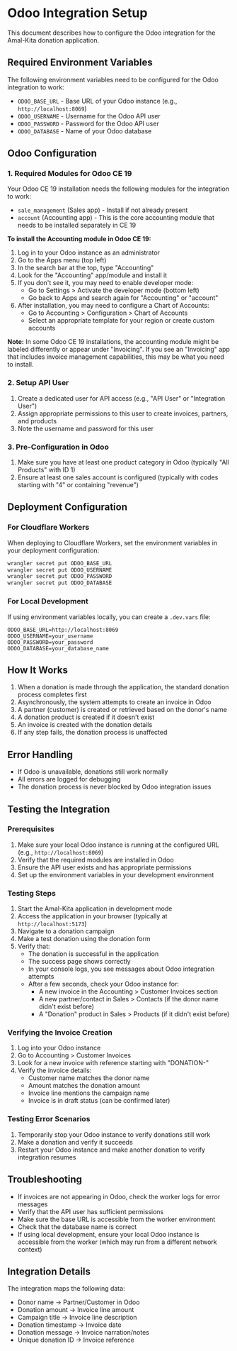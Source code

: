 # Odoo Integration Setup

This document describes how to configure the Odoo integration for the Amal-Kita donation application.

## Required Environment Variables

The following environment variables need to be configured for the Odoo integration to work:

- `ODOO_BASE_URL` - Base URL of your Odoo instance (e.g., `http://localhost:8069`)
- `ODOO_USERNAME` - Username for the Odoo API user
- `ODOO_PASSWORD` - Password for the Odoo API user
- `ODOO_DATABASE` - Name of your Odoo database

## Odoo Configuration

### 1. Required Modules for Odoo CE 19
Your Odoo CE 19 installation needs the following modules for the integration to work:

- `sale_management` (Sales app) - Install if not already present
- `account` (Accounting app) - This is the core accounting module that needs to be installed separately in CE 19

**To install the Accounting module in Odoo CE 19:**

1. Log in to your Odoo instance as an administrator
2. Go to the Apps menu (top left)
3. In the search bar at the top, type "Accounting"
4. Look for the "Accounting" app/module and install it
5. If you don't see it, you may need to enable developer mode:
   - Go to Settings > Activate the developer mode (bottom left)
   - Go back to Apps and search again for "Accounting" or "account"
6. After installation, you may need to configure a Chart of Accounts:
   - Go to Accounting > Configuration > Chart of Accounts
   - Select an appropriate template for your region or create custom accounts

**Note:** In some Odoo CE 19 installations, the accounting module might be labeled differently or appear under "Invoicing". If you see an "Invoicing" app that includes invoice management capabilities, this may be what you need to install.

### 2. Setup API User
1. Create a dedicated user for API access (e.g., "API User" or "Integration User")
2. Assign appropriate permissions to this user to create invoices, partners, and products
3. Note the username and password for this user

### 3. Pre-Configuration in Odoo
1. Make sure you have at least one product category in Odoo (typically "All Products" with ID 1)
2. Ensure at least one sales account is configured (typically with codes starting with "4" or containing "revenue")

## Deployment Configuration

### For Cloudflare Workers
When deploying to Cloudflare Workers, set the environment variables in your deployment configuration:

```bash
wrangler secret put ODOO_BASE_URL
wrangler secret put ODOO_USERNAME
wrangler secret put ODOO_PASSWORD
wrangler secret put ODOO_DATABASE
```

### For Local Development
If using environment variables locally, you can create a `.dev.vars` file:

```
ODOO_BASE_URL=http://localhost:8069
ODOO_USERNAME=your_username
ODOO_PASSWORD=your_password
ODOO_DATABASE=your_database_name
```

## How It Works

1. When a donation is made through the application, the standard donation process completes first
2. Asynchronously, the system attempts to create an invoice in Odoo
3. A partner (customer) is created or retrieved based on the donor's name
4. A donation product is created if it doesn't exist
5. An invoice is created with the donation details
6. If any step fails, the donation process is unaffected

## Error Handling

- If Odoo is unavailable, donations still work normally
- All errors are logged for debugging
- The donation process is never blocked by Odoo integration issues

## Testing the Integration

### Prerequisites
1. Make sure your local Odoo instance is running at the configured URL (e.g., `http://localhost:8069`)
2. Verify that the required modules are installed in Odoo
3. Ensure the API user exists and has appropriate permissions
4. Set up the environment variables in your development environment

### Testing Steps
1. Start the Amal-Kita application in development mode
2. Access the application in your browser (typically at `http://localhost:5173`)
3. Navigate to a donation campaign
4. Make a test donation using the donation form
5. Verify that:
   - The donation is successful in the application
   - The success page shows correctly
   - In your console logs, you see messages about Odoo integration attempts
   - After a few seconds, check your Odoo instance for:
     - A new invoice in the Accounting > Customer Invoices section
     - A new partner/contact in Sales > Contacts (if the donor name didn't exist before)
     - A "Donation" product in Sales > Products (if it didn't exist before)

### Verifying the Invoice Creation
1. Log into your Odoo instance
2. Go to Accounting > Customer Invoices
3. Look for a new invoice with reference starting with "DONATION-"
4. Verify the invoice details:
   - Customer name matches the donor name
   - Amount matches the donation amount
   - Invoice line mentions the campaign name
   - Invoice is in draft status (can be confirmed later)

### Testing Error Scenarios
1. Temporarily stop your Odoo instance to verify donations still work
2. Make a donation and verify it succeeds
3. Restart your Odoo instance and make another donation to verify integration resumes

## Troubleshooting

- If invoices are not appearing in Odoo, check the worker logs for error messages
- Verify that the API user has sufficient permissions
- Make sure the base URL is accessible from the worker environment
- Check that the database name is correct
- If using local development, ensure your local Odoo instance is accessible from the worker (which may run from a different network context)

## Integration Details

The integration maps the following data:
- Donor name → Partner/Customer in Odoo
- Donation amount → Invoice line amount
- Campaign title → Invoice line description
- Donation timestamp → Invoice date
- Donation message → Invoice narration/notes
- Unique donation ID → Invoice reference